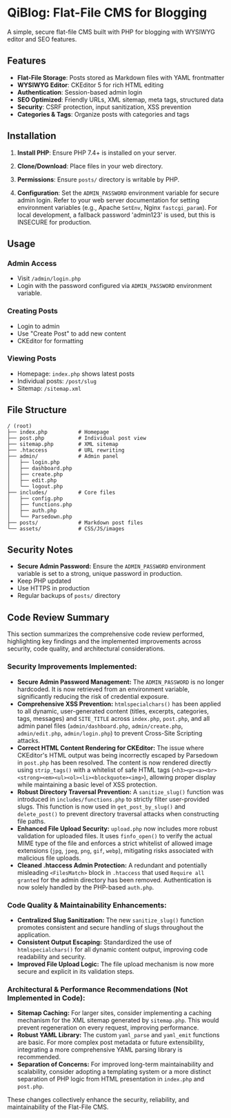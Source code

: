 # QiBlog: Flat-File CMS for Blogging

A simple, secure flat-file CMS built with PHP for blogging with WYSIWYG editor and SEO features.

## Features

- **Flat-File Storage**: Posts stored as Markdown files with YAML frontmatter
- **WYSIWYG Editor**: CKEditor 5 for rich HTML editing
- **Authentication**: Session-based admin login
- **SEO Optimized**: Friendly URLs, XML sitemap, meta tags, structured data
- **Security**: CSRF protection, input sanitization, XSS prevention
- **Categories & Tags**: Organize posts with categories and tags

## Installation

1. **Install PHP**: Ensure PHP 7.4+ is installed on your server.

2. **Clone/Download**: Place files in your web directory.

3. **Permissions**: Ensure `posts/` directory is writable by PHP.

4. **Configuration**: Set the `ADMIN_PASSWORD` environment variable for secure admin login. Refer to your web server documentation for setting environment variables (e.g., Apache `SetEnv`, Nginx `fastcgi_param`). For local development, a fallback password 'admin123' is used, but this is INSECURE for production.

## Usage

### Admin Access
- Visit `/admin/login.php`
- Login with the password configured via `ADMIN_PASSWORD` environment variable.

### Creating Posts
- Login to admin
- Use "Create Post" to add new content
- CKEditor for formatting

### Viewing Posts
- Homepage: `index.php` shows latest posts
- Individual posts: `/post/slug`
- Sitemap: `/sitemap.xml`

## File Structure

```
/ (root)
├── index.php          # Homepage
├── post.php           # Individual post view
├── sitemap.php        # XML sitemap
├── .htaccess          # URL rewriting
├── admin/             # Admin panel
│   ├── login.php
│   ├── dashboard.php
│   ├── create.php
│   ├── edit.php
│   └── logout.php
├── includes/          # Core files
│   ├── config.php
│   ├── functions.php
│   ├── auth.php
│   └── Parsedown.php
├── posts/             # Markdown post files
└── assets/            # CSS/JS/images
```

## Security Notes

- **Secure Admin Password:** Ensure the `ADMIN_PASSWORD` environment variable is set to a strong, unique password in production.
- Keep PHP updated
- Use HTTPS in production
- Regular backups of `posts/` directory

## Code Review Summary

This section summarizes the comprehensive code review performed, highlighting key findings and the implemented improvements across security, code quality, and architectural considerations.

### Security Improvements Implemented:

*   **Secure Admin Password Management:** The `ADMIN_PASSWORD` is no longer hardcoded. It is now retrieved from an environment variable, significantly reducing the risk of credential exposure.
*   **Comprehensive XSS Prevention:** `htmlspecialchars()` has been applied to all dynamic, user-generated content (titles, excerpts, categories, tags, messages) and `SITE_TITLE` across `index.php`, `post.php`, and all admin panel files (`admin/dashboard.php`, `admin/create.php`, `admin/edit.php`, `admin/login.php`) to prevent Cross-Site Scripting attacks.
*   **Correct HTML Content Rendering for CKEditor:** The issue where CKEditor's HTML output was being incorrectly escaped by Parsedown in `post.php` has been resolved. The content is now rendered directly using `strip_tags()` with a whitelist of safe HTML tags (`<h3><p><a><br><strong><em><ul><ol><li><blockquote><img>`), allowing proper display while maintaining a basic level of XSS protection.
*   **Robust Directory Traversal Prevention:** A `sanitize_slug()` function was introduced in `includes/functions.php` to strictly filter user-provided slugs. This function is now used in `get_post_by_slug()` and `delete_post()` to prevent directory traversal attacks when constructing file paths.
*   **Enhanced File Upload Security:** `upload.php` now includes more robust validation for uploaded files. It uses `finfo_open()` to verify the actual MIME type of the file and enforces a strict whitelist of allowed image extensions (`jpg`, `jpeg`, `png`, `gif`, `webp`), mitigating risks associated with malicious file uploads.
*   **Cleaned .htaccess Admin Protection:** A redundant and potentially misleading `<FilesMatch>` block in `.htaccess` that used `Require all granted` for the admin directory has been removed. Authentication is now solely handled by the PHP-based `auth.php`.

### Code Quality & Maintainability Enhancements:

*   **Centralized Slug Sanitization:** The new `sanitize_slug()` function promotes consistent and secure handling of slugs throughout the application.
*   **Consistent Output Escaping:** Standardized the use of `htmlspecialchars()` for all dynamic content output, improving code readability and security.
*   **Improved File Upload Logic:** The file upload mechanism is now more secure and explicit in its validation steps.

### Architectural & Performance Recommendations (Not Implemented in Code):

*   **Sitemap Caching:** For larger sites, consider implementing a caching mechanism for the XML sitemap generated by `sitemap.php`. This would prevent regeneration on every request, improving performance.
*   **Robust YAML Library:** The custom `yaml_parse` and `yaml_emit` functions are basic. For more complex post metadata or future extensibility, integrating a more comprehensive YAML parsing library is recommended.
*   **Separation of Concerns:** For improved long-term maintainability and scalability, consider adopting a templating system or a more distinct separation of PHP logic from HTML presentation in `index.php` and `post.php`.

These changes collectively enhance the security, reliability, and maintainability of the Flat-File CMS.